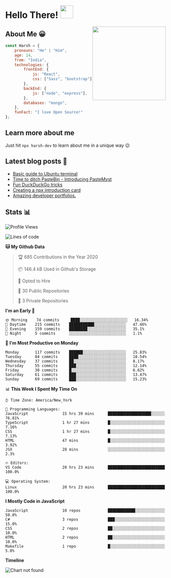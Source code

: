 # Hello There! <img src="https://media.giphy.com/media/hvRJCLFzcasrR4ia7z/giphy.gif" width="40px"></a>

<img align='right' src="https://media.giphy.com/media/M9gbBd9nbDrOTu1Mqx/giphy.gif" width="230">


## About Me :grinning:

```javascript
const Harsh = {
    pronouns: "He" | "Him",
    age: 14,
    from: "India",
    technologies: {
        frontEnd: {
            js: "React",
            css: ["Sass", "bootstrap"]
        },
        backEnd: {
            js: ["node", "express"],
        },
        databases: "mongo",
    },
    funFact: "I love Open Source!"
};
```

## Learn more about me

Just hit `npx harsh-dev` to learn about me in a unique way :wink:

## Latest blog posts :book:
<!-- BLOG-POST-LIST:START -->
- [Basic guide to Ubuntu terminal](https://dev.to/harshhhdev/basic-guide-to-ubuntu-terminal-9g4)
- [Time to ditch PasteBin - Introducing PasteMyst](https://dev.to/harshhhdev/time-to-ditch-pastebin-introducing-pastemyst-3ndh)
- [Fun DuckDuckGo tricks](https://dev.to/harshhhdev/fun-duckduckgo-tricks-4c5h)
- [Creating a npx introduction card](https://dev.to/harshhhdev/creating-a-npx-introduction-card-782)
- [Amazing developer portfolios.](https://dev.to/harshhhdev/amazing-developer-portfolios-1fh3)
<!-- BLOG-POST-LIST:END -->


## Stats :bar_chart:

<!--START_SECTION:waka-->
![Profile Views](http://img.shields.io/badge/Profile%20Views-58-blue)

![Lines of code](https://img.shields.io/badge/From%20Hello%20World%20I%27ve%20Written-6.3%20million%20lines%20of%20code-blue)

**🐱 My Github Data** 

> 🏆 685 Contributions in the Year 2020
 > 
> 📦 146.4 kB Used in Github's Storage 
 > 
> 💼 Opted to Hire
 > 
> 📜 30 Public Repositories
 > 
> 🔑 3 Private Repositories 

**I'm an Early 🐤** 

```text
🌞 Morning    74 commits     ████░░░░░░░░░░░░░░░░░░░░░   16.34% 
🌆 Daytime    215 commits    ███████████░░░░░░░░░░░░░░   47.46% 
🌃 Evening    159 commits    ████████░░░░░░░░░░░░░░░░░   35.1% 
🌙 Night      5 commits      ░░░░░░░░░░░░░░░░░░░░░░░░░   1.1%

```
📅 **I'm Most Productive on Monday** 

```text
Monday       117 commits    ██████░░░░░░░░░░░░░░░░░░░   25.83% 
Tuesday      84 commits     ████░░░░░░░░░░░░░░░░░░░░░   18.54% 
Wednesday    37 commits     ██░░░░░░░░░░░░░░░░░░░░░░░   8.17% 
Thursday     55 commits     ███░░░░░░░░░░░░░░░░░░░░░░   12.14% 
Friday       30 commits     █░░░░░░░░░░░░░░░░░░░░░░░░   6.62% 
Saturday     61 commits     ███░░░░░░░░░░░░░░░░░░░░░░   13.47% 
Sunday       69 commits     ███░░░░░░░░░░░░░░░░░░░░░░   15.23%

```


📊 **This Week I Spent My Time On** 

```text
⌚︎ Time Zone: America/New_York

💬 Programming Languages: 
JavaScript               15 hrs 39 mins      ███████████████████░░░░░░   76.81% 
TypeScript               1 hr 27 mins        █░░░░░░░░░░░░░░░░░░░░░░░░   7.16% 
CSS                      1 hr 27 mins        █░░░░░░░░░░░░░░░░░░░░░░░░   7.13% 
HTML                     47 mins             █░░░░░░░░░░░░░░░░░░░░░░░░   3.92% 
JSX                      28 mins             ░░░░░░░░░░░░░░░░░░░░░░░░░   2.3%

🔥 Editors: 
VS Code                  20 hrs 23 mins      █████████████████████████   100.0%

💻 Operating System: 
Linux                    20 hrs 23 mins      █████████████████████████   100.0%

```

**I Mostly Code in JavaScript** 

```text
JavaScript               10 repos            ████████████░░░░░░░░░░░░░   50.0% 
C#                       3 repos             ███░░░░░░░░░░░░░░░░░░░░░░   15.0% 
CSS                      2 repos             ██░░░░░░░░░░░░░░░░░░░░░░░   10.0% 
HTML                     2 repos             ██░░░░░░░░░░░░░░░░░░░░░░░   10.0% 
Makefile                 1 repo              █░░░░░░░░░░░░░░░░░░░░░░░░   5.0%

```


**Timeline**

![Chart not found](https://github.com/harshhhdev/harshhhdev/blob/master/charts/bar_graph.png) 


<!--END_SECTION:waka-->
